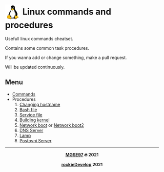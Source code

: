 # <img align="center" alt="Linux" width="50px" src="https://raw.githubusercontent.com/github/explore/80688e429a7d4ef2fca1e82350fe8e3517d3494d/topics/linux/linux.png" /> Linux commands and procedures

Usefull linux commands cheatset.

Contains some common task procedures.

If you wanna add or change something, make a pull request.

Will be updated continuously.

## Menu

- [Commands](pages/Commands.md)
- Procedures
    1. [Changing hostname](pages/ChangingHostname.md)
    2. [Bash file](pages/BashFile.md)
    3. [Service file](pages/ServiceFile.md)
    4. [Building kernel](pages/BuildingKernel.md)
    5. [Network boot](pages/NetworkBoot.md) or [Network boot2](pages/Network_boot_2.md)
    6. [DNS Server](pages/DNSServer.md)
    7. [Lamp](pages/lamp.md)
    8. [Postovni Server](pages/postovni_server.md)

---

<p align="center">
    <b><a href="https://github.com/MGSE97" target="_blank">MGSE97</a> 🔥 2021</b>
<p align="center">
    <b><a href="https://github.com/rockieDevelop" target="_blank">rockieDevelop</a> 2021</b>
</div>
